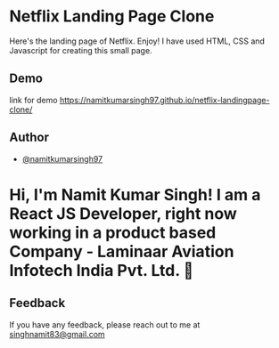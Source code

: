 
# Netflix Landing Page Clone

Here's the landing page of Netflix. Enjoy!
I have used HTML, CSS and Javascript for creating this small page.


## Demo

link for demo
https://namitkumarsingh97.github.io/netflix-landingpage-clone/

## Author

- [@namitkumarsingh97](https://github.com/namitkumarsingh97)

# Hi, I'm Namit Kumar Singh! I am a React JS Developer, right now working in a product based Company - Laminaar Aviation Infotech India Pvt. Ltd. 👋

## Feedback

If you have any feedback, please reach out to me at singhnamit83@gmail.com
